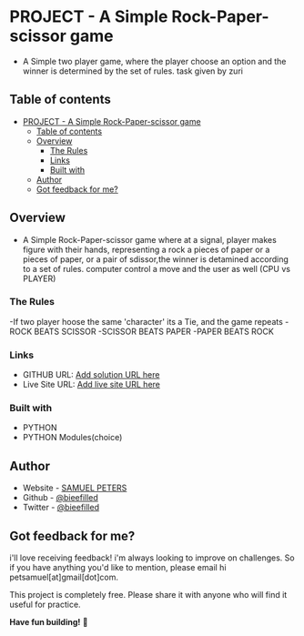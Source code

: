 # PROJECT - A Simple Rock-Paper-scissor game

- A Simple two player game, where the player choose an option and the winner is determined by the set of   rules. task given by zuri

## Table of contents

- [PROJECT - A Simple Rock-Paper-scissor game](#project---a-simple-rock-paper-scissor-game)
  - [Table of contents](#table-of-contents)
  - [Overview](#overview)
    - [The Rules](#the-rules)
    - [Links](#links)
    - [Built with](#built-with)
  - [Author](#author)
  - [Got feedback for me?](#got-feedback-for-me)

## Overview

- A Simple Rock-Paper-scissor game where at a signal, player makes figure with their hands, representing a rock a pieces of paper or a pieces of paper, or a pair of sdissor,the winner is detamined according to a set of rules. computer control a move and the user as well (CPU vs PLAYER)

### The Rules

-If two player hoose the same 'character' its a Tie, and the game repeats
-ROCK BEATS SCISSOR
-SCISSOR BEATS PAPER
-PAPER BEATS ROCK

### Links

- GITHUB URL: [Add solution URL here](https://your-solution-url.com)
- Live Site URL: [Add live site URL here](https://teambiee.netlify.app)

### Built with

- PYTHON
- PYTHON Modules(choice)

## Author

- Website - [SAMUEL PETERS](https://bieeportfolio.netlify.app)
- Github - [@bieefilled](https://github.com/@bieefilled)
- Twitter - [@bieefilled](https://www.twitter.com/@bieefilled)

## Got feedback for me?

i'll love receiving feedback! i'm always looking to improve on challenges. So if you have anything you'd like to mention, please email hi petsamuel[at]gmail[dot]com.

This project is completely free. Please share it with anyone who will find it useful for practice.

**Have fun building!** 🚀
